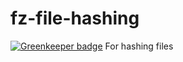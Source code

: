 # fz-file-hashing

[![Greenkeeper badge](https://badges.greenkeeper.io/Vasikaran/fz-file-hashing.svg)](https://greenkeeper.io/)
For hashing files
